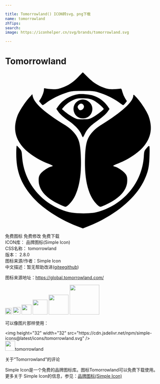 ```yaml
---

title: Tomorrowland() ICON转svg、png下载
name: tomorrowland
zhTips: 
search: 
image: https://iconhelper.cn/svg/brands/tomorrowland.svg

---
```


# Tomorrowland  <small style="font-size: 60%;font-weight: 100"></small>

<div id="svg" class="svg-wrap">
<svg role="img" xmlns="http://www.w3.org/2000/svg" viewBox="0 0 24 24"><title>Tomorrowland icon</title><path d="M11.97 0c-.009.01-.35.35-.747.758-.826.835-1.504 1.271-2.524 1.62-.582.205-.836.243-1.496.204-.427-.02-.883-.067-1-.115-.194-.058-.223-.04-.223.174 0 .33-.251 1.02-.523 1.437l-.234.35.244.3c.126.175.281.311.33.311.048 0 .31-.175.592-.389.738-.563 2.039-1.212 3.048-1.513.797-.253.99-.274 2.563-.274 1.573 0 1.766.021 2.563.274 1.01.3 2.31.95 3.048 1.513.282.214.544.39.592.39.049 0 .204-.137.33-.302l.244-.31-.283-.448a4.197 4.197 0 01-.416-.98c-.107-.437-.165-.523-.31-.494-.107.02-.534.057-.971.076-.621.03-.913.001-1.408-.164-1.03-.35-1.825-.845-2.641-1.67-.417-.417-.768-.758-.777-.748zm-.284 3.328a2.38 2.38 0 00-.317.022c-1.369.213-2.504.882-3.203 1.882l-.273.39.273.388c.301.437.805.873 1.805 1.572.825.583 1.583 1.408 1.787 1.97.097.243.193.438.232.428.03 0 .175-.251.32-.552.302-.641.846-1.225 1.73-1.846.96-.68 1.512-1.164 1.794-1.572l.264-.38-.291-.427a4.434 4.434 0 00-2.32-1.66c-.45-.126-1.267-.22-1.801-.215zm-7.502.031l-.475.524C3.059 4.6 2.155 5.99 1.902 6.66c-.63 1.7-.464 3.127.536 4.486.796 1.078 2.357 2.165 4.095 2.854.447.165.807.34.807.379 0 .029-.126.088-.291.127-.456.097-1.408.766-1.66 1.174-.185.29-.233.504-.223.96.01 1.35.97 2.526 2.834 3.477.602.301 1.184.553 1.291.553.32 0 1.108-.874 1.477-1.66.699-1.437 1-3.408.912-5.912-.078-2.272-.32-3.059-1.252-4.04-.272-.29-.827-.727-1.235-.97C6 6.117 4.465 4.738 4.243 3.64l-.06-.282zm15.634.094c-.036-.003-.047.037-.05.11-.01.96-1.728 2.525-4.961 4.525-.408.243-.963.68-1.235.97-.932.981-1.174 1.768-1.252 4.04-.087 2.504.213 4.475.912 5.912.37.786 1.157 1.66 1.477 1.66.107 0 .68-.242 1.271-.543 1.874-.951 2.844-2.137 2.854-3.486.01-.457-.038-.67-.223-.961-.252-.408-1.204-1.077-1.66-1.174-.165-.039-.29-.098-.29-.127 0-.039.36-.214.806-.379 1.738-.69 3.3-1.776 4.096-2.854 1-1.359 1.166-2.787.535-4.486-.262-.699-1.176-2.088-1.827-2.787-.267-.291-.393-.415-.453-.42zm-7.994.533l.274.004c.757.03 1.018.078 1.484.291.505.233 1.621 1.165 1.621 1.35 0 .126-1.183 1.02-1.746 1.31-.476.253-.632.282-1.457.282-.883 0-.951-.02-1.602-.37a7.076 7.076 0 01-1.156-.785l-.484-.418L9 5.36c.36-.447 1-.904 1.611-1.157.425-.178.634-.221 1.213-.217zm.188.19a1.362 1.362 0 00-.692.174c-1.34.708-.844 2.728.68 2.728 1.485 0 2.01-1.951.719-2.69a1.475 1.475 0 00-.707-.212zm-.282.635c.157-.001.3.096.387.287.214.456-.476.98-.767.591-.224-.281-.224-.466.01-.699a.543.543 0 01.37-.18zm-9.943 6.46c-.039-.019-.078.563-.078 1.291 0 2.593.67 4.428 2.379 6.467 1.466 1.748 4.282 3.612 7.058 4.65l.844.321.807-.32c4.165-1.65 7.416-4.34 8.717-7.223.534-1.165.7-1.933.748-3.477.029-.786.029-1.504-.01-1.591-.049-.127-.135-.078-.436.261-.359.408-.37.457-.427 1.301-.272 4.088-3.224 7.534-7.33 8.563-1 .252-3.311.225-4.33-.047-4.03-1.107-6.856-4.477-7.118-8.516-.058-.825-.078-.893-.398-1.262-.194-.213-.377-.408-.426-.418Z"/></svg>
</div>
<detail full-name='tomorrowland'></detail>

<div class="detail-page">
<p>
<span><span class="badge-success badge">免费图标</span> <span class="badge-success badge">免费修改</span>  <span class="badge-success badge">免费下载</span> </span>
<br/>
<span>
ICON库：
<span class="badge-secondary badge">品牌图标(Simple Icon)</span> 
</span>
<br/>
<span>
CSS名称：
<span class="badge-secondary badge">tomorrowland</span> 
</span>

<br/>
<span>
版本：
<span class="badge-secondary badge">2.8.0</span> 
</span>
<br/>
<span>图标来源/作者：<span class="badge-light badge">Simple Icon</span></span> 
<br/>
<span class="zh-detail">中文描述：暂无<span class="help-link"><span>帮助改进</span>(<a href="https://gitee.com/liuwave/icon-helper/edit/master/json/brands/tomorrowland.json" target="_blank" rel="noopener noreferrer">gitee</a><a href="https://github.com/liuwave/icon-helper/edit/master/json/brands/tomorrowland.json" target="_blank" rel="noopener noreferrer">github</a></span>)</span><br/>
</p>
</div><div class="description description alert alert-light"><p>图标来源地址：<a href="https://global.tomorrowland.com/" target="_blank" rel="noopener noreferrer">https://global.tomorrowland.com/</a></p></div>
<div class="alert alert-dark">
<img height="21" width="21" src="https://cdn.jsdelivr.net/npm/simple-icons@latest/icons/tomorrowland.svg" />
<img height="24" width="24" src="https://cdn.jsdelivr.net/npm/simple-icons@latest/icons/tomorrowland.svg" />
<img height="32" width="32" src="https://cdn.jsdelivr.net/npm/simple-icons@latest/icons/tomorrowland.svg" />
<img height="48" width="48" src="https://cdn.jsdelivr.net/npm/simple-icons@latest/icons/tomorrowland.svg" />
<img height="64" width="64" src="https://cdn.jsdelivr.net/npm/simple-icons@latest/icons/tomorrowland.svg" />
<img height="96" width="96" src="https://cdn.jsdelivr.net/npm/simple-icons@latest/icons/tomorrowland.svg" />

</div>
<div>
  <p>可以像图片那样使用：    
  </p>
  <div class="alert alert-primary" style="font-size: 14px">
    &lt;img height="32" width="32" src="https://cdn.jsdelivr.net/npm/simple-icons@latest/icons/tomorrowland.svg" /&gt;
    <copy-btn content='<img height="32" width="32" src="https://cdn.jsdelivr.net/npm/simple-icons@latest/icons/tomorrowland.svg" />'></copy-btn>
  </div>
  <div class="alert alert-secondary">
    <img height="32" width="32" src="https://cdn.jsdelivr.net/npm/simple-icons@latest/icons/tomorrowland.svg" />tomorrowland
    <copy-btn content="tomorrowland" btn-title="复制图标名称"></copy-btn>
  </div>
</div>

<Vssue title="关于“Tomorrowland”的评论" >关于“Tomorrowland”的评论</Vssue>


<div><p>Simple Icon是一个免费的品牌图标库。图标Tomorrowland可以免费下载使用。更多关于  Simple Icon的信息，参见：<a target="_blank" href="https://iconhelper.cn/brands.html">品牌图标(Simple Icon)</a>
</p></div>
